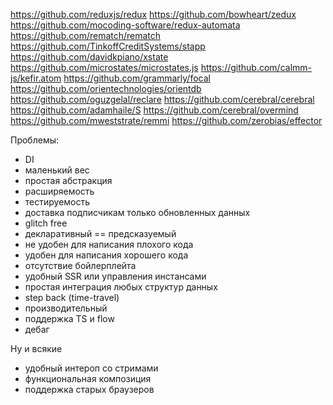 https://github.com/reduxjs/redux
https://github.com/bowheart/zedux
https://github.com/mocoding-software/redux-automata
https://github.com/rematch/rematch
https://github.com/TinkoffCreditSystems/stapp
https://github.com/davidkpiano/xstate
https://github.com/microstates/microstates.js
https://github.com/calmm-js/kefir.atom
https://github.com/grammarly/focal
https://github.com/orientechnologies/orientdb
https://github.com/oguzgelal/reclare
https://github.com/cerebral/cerebral
https://github.com/adamhaile/S
https://github.com/cerebral/overmind
https://github.com/mweststrate/remmi
https://github.com/zerobias/effector

Проблемы:
- DI
- маленький вес
- простая абстракция
- расширяемость
- тестируемость
- доставка подписчикам только обновленных данных
- glitch free
- декларативный == предсказуемый
- не удобен для написания плохого кода
- удобен для написания хорошего кода
- отсутствие бойлерплейта
- удобный SSR или управления инстансами
- простая интеграция любых структур данных
- step back (time-travel)
- производительный
- поддержка TS и flow
- дебаг

Ну и всякие
- удобный интероп со стримами
- функциональная композиция
- поддержка старых браузеров